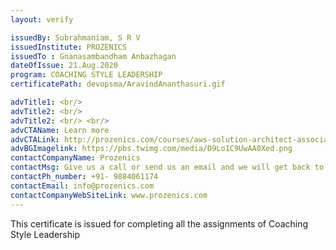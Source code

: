 ```yaml
---
layout: verify

issuedBy: Subrahmaniam, S R V
issuedInstitute: PROZENICS
issuedTo : Gnanasambandham Anbazhagan
dateOfIssue: 21.Aug.2020
program: COACHING STYLE LEADERSHIP
certificatePath: devopsma/AravindAnanthasuri.gif

advTitle1: <br/>
advTitle2: <br/>
advTitle2: <br/> <br/>
advCTAName: Learn more
advCTALink: http://prozenics.com/courses/aws-solution-architect-associate/
advBGImagelink: https://pbs.twimg.com/media/D9Lo1C9UwAA0Xed.png
contactCompanyName: Prozenics 
contactMsg: Give us a call or send us an email and we will get back to you as soon as possible!
contactPh_number: +91- 9884061174
contactEmail: info@prozenics.com
contactCompanyWebSiteLink: www.prozenics.com
---
```

This certificate is issued for completing all the assignments of Coaching Style Leadership